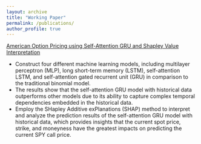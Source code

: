 ```yaml
---
layout: archive
title: "Working Paper"
permalink: /publications/
author_profile: true
---
```


[American Option Pricing using Self-Attention GRU and Shapley Value Interpretation](https://arxiv.org/pdf/2310.12500.pdf)
* Construct four different machine learning models, including multilayer perceptron (MLP), long short-term memory (LSTM), self-attention LSTM, and self-attention gated recurrent unit (GRU) in comparison to the traditional binomial model.
* The results show that the self-attention GRU model with historical data outperforms other models due to its ability to capture complex temporal dependencies embedded in the historical data.
* Employ the SHapley Additive exPlanations (SHAP) method to interpret and analyze the prediction results of the self-attention GRU model with historical data, which provides insights that the current spot price, strike, and moneyness have the greatest impacts on predicting the current SPY call price.
